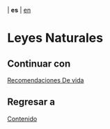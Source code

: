 | **es** | [en](../english/natural-laws.md)

#  Leyes Naturales


## Continuar con

[Recomendaciones De vida](./recomendaciones-de-vida.md)


## Regresar a

[Contenido](./contenido.md)
